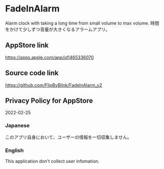 #  FadeInAlarm

Alarm clock with taking a long time from small volume to max volume.
時間をかけて少しずつ音量が大きくなるアラームアプリ。


## AppStore link
https://apps.apple.com/app/id1465336070


## Source code link
https://github.com/FlipByBlink/FadeInAlarm_v2


## Privacy Policy for AppStore
2022-02-25

### Japanese
このアプリ自身において、ユーザーの情報を一切収集しません。

### English
This application don't collect user infomation.

